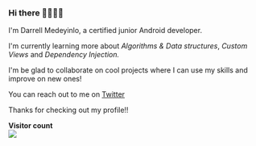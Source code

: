 ### Hi there 👋🏽👋🏽

I'm Darrell Medeyinlo, a certified junior Android developer.

I'm currently learning more about _Algorithms & Data structures_, _Custom Views_ and _Dependency Injection._

I'm be glad to collaborate on cool projects where I can use my skills and improve on new ones!

You can reach out to me on [Twitter](https://twitter.com/adnahcodes)

Thanks for checking out my profile!!

<p align="left"> 
  <b>Visitor count</b><br>
  <img src="https://profile-counter.glitch.me/dev-darrell/count.svg" />
</p>


<!--
**dev-darrell/dev-darrell** is a ✨ _special_ ✨ repository because its `README.md` (this file) appears on your GitHub profile.

Here are some ideas to get you started:

- 🔭 I’m currently working on ...
- 🌱 I’m currently learning ...
- 👯 I’m looking to collaborate on ...
- 🤔 I’m looking for help with ...
- 💬 Ask me about ...
- 📫 How to reach me: ...
- 😄 Pronouns: ...
- ⚡ Fun fact: ...
-->
